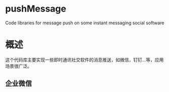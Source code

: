 # pushMessage
Code libraries for message push on some instant messaging social software
# 概述
这个代码库主要实现一些即时通讯社交软件的消息推送，如微信，钉钉...等，应用场景很广泛。
## 企业微信
